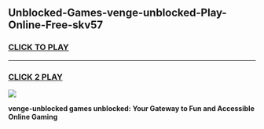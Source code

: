 
## Unblocked-Games-venge-unblocked-Play-Online-Free-skv57
<h3>
<a href="https://premium76.site?title=venge-unblocked&ref=26A">CLICK TO PLAY</a></h3>
<hr>

<h3>
<a href="https://premium76.site?title=venge-unblocked&ref=26A">CLICK 2 PLAY</a>
  
</h3>

<a href="https://premium76.site?title=venge-unblocked&ref=26A"><img src="https://clearcache.store/games.png"></a>


**venge-unblocked games unblocked: Your Gateway to Fun and Accessible Online Gaming**
